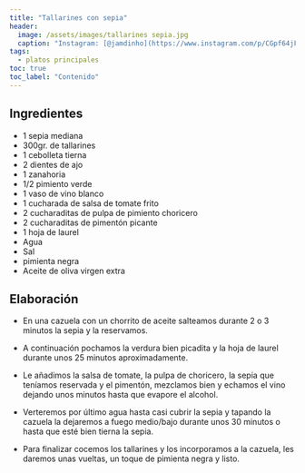 ```yaml
---
title: "Tallarines con sepia"
header:
  image: /assets/images/tallarines sepia.jpg
  caption: "Instagram: [@jamdinho](https://www.instagram.com/p/CGpf64jFIyV/)"
tags:
  - platos principales
toc: true
toc_label: "Contenido"
---
```



## Ingredientes

- 1 sepia mediana
- 300gr. de tallarines
- 1 cebolleta tierna
- 2 dientes de ajo
- 1 zanahoria
- 1/2 pimiento verde
- 1 vaso de vino blanco
- 1 cucharada de salsa de tomate frito
- 2 cucharaditas de pulpa de pimiento choricero
- 2 cucharaditas de pimentón picante
- 1 hoja de laurel
- Agua
- Sal
- pimienta negra
- Aceite de oliva virgen extra


## Elaboración

- En una cazuela con un chorrito de aceite salteamos durante 2 o 3 minutos la sepia y la reservamos.

- A continuación pochamos la verdura bien picadita y la hoja de laurel durante unos 25 minutos aproximadamente.

- Le añadimos la salsa de tomate, la pulpa de choricero, la sepia que teníamos reservada y el pimentón, mezclamos bien y echamos el vino dejando unos minutos hasta que evapore el alcohol.

- Verteremos por último agua hasta casi cubrir la sepia y tapando la cazuela la dejaremos a fuego medio/bajo durante unos 30 minutos o hasta que esté bien tierna la sepia.

- Para finalizar cocemos los tallarines y los incorporamos a la cazuela, les daremos unas vueltas, un toque de pimienta negra y listo.
